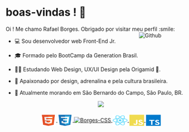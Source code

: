 # boas-vindas ! 👋

</p>
<div size='20px'> Oi ! Me chamo Rafael Borges. Obrigado por visitar meu perfil :smile: 
</div>



<img width="30%" align="right" alt="Github" src="https://i.imgur.com/6T8EXes.png"/>


- 💻 Sou desenvolvedor web Front-End Jr.

- 🎓 Formado pelo BootCamp da Generation Brasil. 
  
- 👨‍🎓 Estudando Web Design, UX/UI Design pela Origamid 🐺.

- 💖 Apaixonado por design, adrenalina e pela cultura brasileira.

- 📍 Atualmente morando em São Bernardo do Campo, São Paulo, BR.


<div align="center">
  <a href="https://github.com/okborges">
  <img height="180em" src="https://github-readme-stats.vercel.app/api?username=okborges&show_icons=true&theme=codeSTACKr&include_all_commits=true&count_private=true"/>
</div>
  
<div style="display: inline_block" align="center"><br>
  <img align="center" alt="Borges-HTML" height="30" width="40" src="https://raw.githubusercontent.com/devicons/devicon/master/icons/html5/html5-original.svg">
  <img align="center" alt="Borges-CSS" height="30" width="40" src="https://raw.githubusercontent.com/devicons/devicon/master/icons/css3/css3-original.svg">
  <img align="center" alt="Borges-CSS" height="30" width="40" src="https://cdn.jsdelivr.net/gh/devicons/devicon/icons/angularjs/angularjs-original.svg">
  <img align="center" alt="Borges-React" height="30" width="40" src="https://raw.githubusercontent.com/devicons/devicon/master/icons/react/react-original.svg">
  <img align="center" alt="Borges-Js" height="30" width="40" src="https://raw.githubusercontent.com/devicons/devicon/master/icons/javascript/javascript-plain.svg">
  <img align="center" alt="Borges-Ts" height="30" width="40" src="https://raw.githubusercontent.com/devicons/devicon/master/icons/typescript/typescript-plain.svg">
</div>
